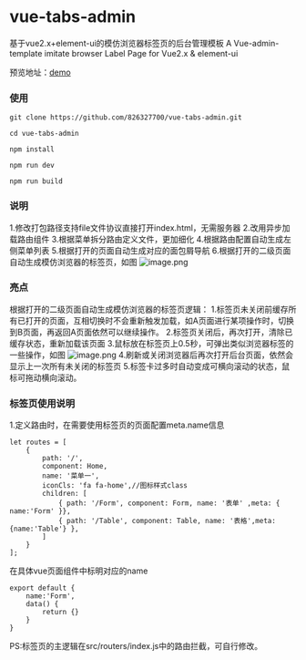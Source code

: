 # vue-tabs-admin
基于vue2.x+element-ui的模仿浏览器标签页的后台管理模板
A Vue-admin-template imitate browser Label Page for Vue2.x &amp; element-ui

预览地址：[demo](https://826327700.github.io/demo/vue-tabs-admin/)

### 使用
```
git clone https://github.com/826327700/vue-tabs-admin.git

cd vue-tabs-admin

npm install

npm run dev

npm run build
```
### 说明
1.修改打包路径支持file文件协议直接打开index.html，无需服务器
2.改用异步加载路由组件
3.根据菜单拆分路由定义文件，更加细化
4.根据路由配置自动生成左侧菜单列表
5.根据打开的页面自动生成对应的面包屑导航
6.根据打开的二级页面自动生成模仿浏览器的标签页，如图
![image.png](http://upload-images.jianshu.io/upload_images/6651371-fb6c1f0238e4f78a.png?imageMogr2/auto-orient/strip%7CimageView2/2/w/1240)


### 亮点
根据打开的二级页面自动生成模仿浏览器的标签页逻辑：
1.标签页未关闭前缓存所有已打开的页面，互相切换时不会重新触发加载，如A页面进行某项操作时，切换到B页面，再返回A页面依然可以继续操作。
2.标签页关闭后，再次打开，清除已缓存状态，重新加载该页面
3.鼠标放在标签页上0.5秒，可弹出类似浏览器标签的一些操作，如图
![image.png](http://upload-images.jianshu.io/upload_images/6651371-67266c17e718b92c.png?imageMogr2/auto-orient/strip%7CimageView2/2/w/1240)
4.刷新或关闭浏览器后再次打开后台页面，依然会显示上一次所有未关闭的标签页
5.标签卡过多时自动变成可横向滚动的状态，鼠标可拖动横向滚动。

### 标签页使用说明
1.定义路由时，在需要使用标签页的页面配置meta.name信息
```
let routes = [
    {
        path: '/',
        component: Home,
        name: '菜单一',
        iconCls: 'fa fa-home',//图标样式class
        children: [
            { path: '/Form', component: Form, name: '表单' ,meta: { name:'Form' }},
            { path: '/Table', component: Table, name: '表格',meta:{name:'Table'} },
        ]
    }
];
```
在具体vue页面组件中标明对应的name
```
export default {
	name:'Form',
	data() {
		return {}
    }
}
```
PS:标签页的主逻辑在src/routers/index.js中的路由拦截，可自行修改。
